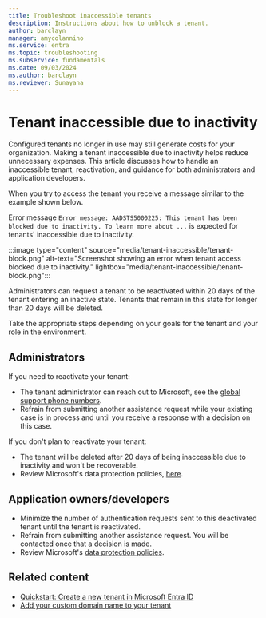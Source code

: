 ```yaml
---
title: Troubleshoot inaccessible tenants 
description: Instructions about how to unblock a tenant.
author: barclayn
manager: amycolannino
ms.service: entra
ms.topic: troubleshooting
ms.subservice: fundamentals
ms.date: 09/03/2024
ms.author: barclayn
ms.reviewer: Sunayana
---
```




# Tenant inaccessible due to inactivity

Configured tenants no longer in use may still generate costs for your organization. Making a tenant inaccessible due to inactivity helps reduce unnecessary expenses. This article discusses how to handle an inaccessible tenant, reactivation, and guidance for both administrators and application developers. 

When you try to access the tenant you receive a message similar to the example shown below. 

Error message ```Error message: AADSTS5000225: This tenant has been blocked due to inactivity. To learn more about ...``` is expected for tenants' inaccessible due to inactivity. 

:::image type="content" source="media/tenant-inaccessible/tenant-block.png" alt-text="Screenshot showing an error when tenant access blocked due to inactivity." lightbox="media/tenant-inaccessible/tenant-block.png":::

Administrators can request a tenant to be reactivated within 20 days of the tenant entering an inactive state. Tenants that remain in this state for longer than 20 days will be deleted.

Take the appropriate steps depending on your goals for the tenant and your role in the environment.

## Administrators

If you need to reactivate your tenant:

- The tenant administrator can reach out to Microsoft, see the [global support phone numbers](https://support.microsoft.com/topic/global-customer-service-phone-numbers-c0389ade-5640-e588-8b0e-28de8afeb3f2).
- Refrain from submitting another assistance request while your existing case is in process and until you receive a response with a decision on this case.

If you don't plan to reactivate your tenant:

- The tenant will be deleted after 20 days of being inaccessible due to inactivity and won't be recoverable.
- Review Microsoft's data protection policies, [here](https://www.microsoft.com/trust-center/privacy/data-management#leave).  

## Application owners/developers

- Minimize the number of authentication requests sent to this deactivated tenant until the tenant is reactivated.
- Refrain from submitting another assistance request. You will be contacted once that a decision is made.
- Review Microsoft's [data protection policies](https://www.microsoft.com/trust-center/privacy/data-management#leave).  

## Related content

- [Quickstart: Create a new tenant in Microsoft Entra ID](create-new-tenant.md)
- [Add your custom domain name to your tenant](add-custom-domain.yml)
